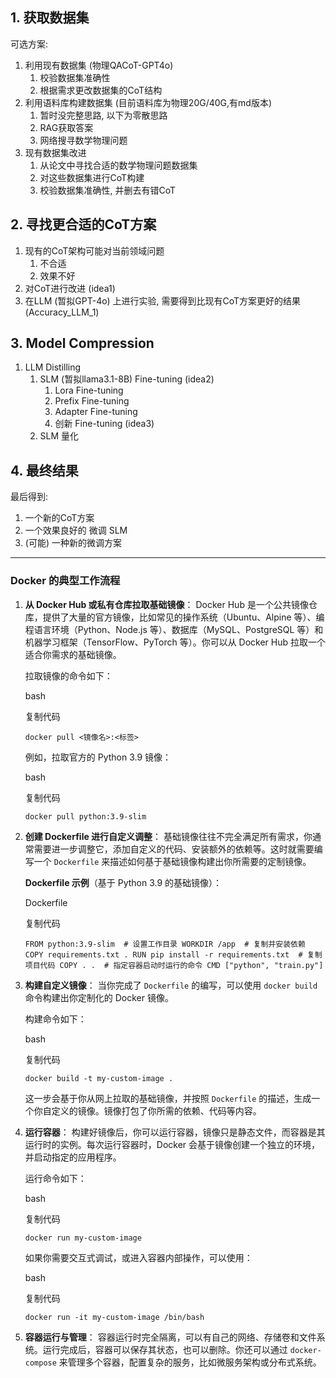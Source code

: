 
## 1. 获取数据集

可选方案:
1. 利用现有数据集 (物理QACoT-GPT4o)
	1. 校验数据集准确性
	2. 根据需求更改数据集的CoT结构
2. 利用语料库构建数据集 (目前语料库为物理20G/40G,有md版本)
	1. 暂时没完整思路, 以下为零散思路
	2. RAG获取答案
	3. 网络搜寻数学物理问题
3. 现有数据集改进
	1. 从论文中寻找合适的数学物理问题数据集
	2. 对这些数据集进行CoT构建
	3. 校验数据集准确性, 并删去有错CoT

## 2. 寻找更合适的CoT方案

1. 现有的CoT架构可能对当前领域问题
	1. 不合适
	2. 效果不好
2. 对CoT进行改进 (idea1)
3. 在LLM (暂拟GPT-4o) 上进行实验, 需要得到比现有CoT方案更好的结果 (Accuracy_LLM_1)  

## 3. Model Compression

1. LLM Distilling
	1. SLM (暂拟llama3.1-8B) Fine-tuning (idea2)
		1. Lora Fine-tuning
		2. Prefix Fine-tuning
		3. Adapter Fine-tuning
		4. 创新 Fine-tuning (idea3)
	2. SLM 量化

## 4. 最终结果

最后得到: 
1. 一个新的CoT方案
2. 一个效果良好的 微调 SLM
3. (可能) 一种新的微调方案

---

### Docker 的典型工作流程

1. **从 Docker Hub 或私有仓库拉取基础镜像**： Docker Hub 是一个公共镜像仓库，提供了大量的官方镜像，比如常见的操作系统（Ubuntu、Alpine 等）、编程语言环境（Python、Node.js 等）、数据库（MySQL、PostgreSQL 等）和机器学习框架（TensorFlow、PyTorch 等）。你可以从 Docker Hub 拉取一个适合你需求的基础镜像。
    
    拉取镜像的命令如下：
    
    bash
    
    复制代码
    
    `docker pull <镜像名>:<标签>`
    
    例如，拉取官方的 Python 3.9 镜像：
    
    bash
    
    复制代码
    
    `docker pull python:3.9-slim`
    
2. **创建 Dockerfile 进行自定义调整**： 基础镜像往往不完全满足所有需求，你通常需要进一步调整它，添加自定义的代码、安装额外的依赖等。这时就需要编写一个 `Dockerfile` 来描述如何基于基础镜像构建出你所需要的定制镜像。
    
    **Dockerfile 示例**（基于 Python 3.9 的基础镜像）：
    
    Dockerfile
    
    复制代码
    
    `FROM python:3.9-slim  # 设置工作目录 WORKDIR /app  # 复制并安装依赖 COPY requirements.txt . RUN pip install -r requirements.txt  # 复制项目代码 COPY . .  # 指定容器启动时运行的命令 CMD ["python", "train.py"]`
    
3. **构建自定义镜像**： 当你完成了 `Dockerfile` 的编写，可以使用 `docker build` 命令构建出你定制化的 Docker 镜像。
    
    构建命令如下：
    
    bash
    
    复制代码
    
    `docker build -t my-custom-image .`
    
    这一步会基于你从网上拉取的基础镜像，并按照 `Dockerfile` 的描述，生成一个你自定义的镜像。镜像打包了你所需的依赖、代码等内容。
    
4. **运行容器**： 构建好镜像后，你可以运行容器，镜像只是静态文件，而容器是其运行时的实例。每次运行容器时，Docker 会基于镜像创建一个独立的环境，并启动指定的应用程序。
    
    运行命令如下：
    
    bash
    
    复制代码
    
    `docker run my-custom-image`
    
    如果你需要交互式调试，或进入容器内部操作，可以使用：
    
    bash
    
    复制代码
    
    `docker run -it my-custom-image /bin/bash`
    
5. **容器运行与管理**： 容器运行时完全隔离，可以有自己的网络、存储卷和文件系统。运行完成后，容器可以保存其状态，也可以删除。你还可以通过 `docker-compose` 来管理多个容器，配置复杂的服务，比如微服务架构或分布式系统。



